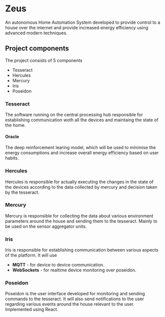 # Zeus

An autonomous Home Automation System developed to provide control to a house over the internet and provide increased energy efficiency using advanced modern techniques.

## Project components

The project consists of 5 components

- Tesseract
- Hercules
- Mercury
- Iris
- Poseidon


### Tesseract
The software running on the central processing hub responsible for establishing communication woth all the devices and maintaing the state of the home.

#### Oracle
The deep reinforcement learing model, which will be used to minimise the energy consumptions and increase overall energy efficiency based on user habits. 

### Hercules
Hercules is responsible for actually executing the changes in the state of the devices according to the data collected by mercury and decision taken by the tesseract.

### Mercury
Mercury is responsible for collecting the data about various environment parameters around the house and sending them to the tesseract. Mainly to be used on the sensor aggregator units.

### Iris
Iris is responsible for establishing communication between various aspects of the platform.
It will use 
- **MQTT** - for device to device communication.
- **WebSockets** - for realtime device monitoring over poseidon.

### Poseidon
Poseidon is the user interface developed for monitoring and sending commands to the 
tesseract. It will also send notifications to the user regarding various events around the house relevant to the user. 
Implemented using React.
